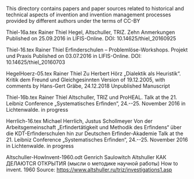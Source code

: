 This directory contains papers and paper sources related to historical and
technical aspects of invention and invention management processes provided by
different authors under the terms of CC-BY

Thiel-16a.tex
Rainer Thiel
Hegel, Altschuller, TRIZ. Zehn Anmerkungen
Published on 25.09.2016 in LIFIS-Online.
DOI: 10.14625/thiel_20160925

Thiel-16.tex
Rainer Thiel
Erfinderschulen – Problemlöse-Workshops. Projekt und Praxis
Published on 03.07.2016 in LIFIS-Online.
DOI: 10.14625/thiel_20160703

HegelHoerz-05.tex
Rainer Thiel
Zu Herbert Hörz „Dialektik als Heuristik“. Kritik dem Freund und
   Gleichgesinnten
Version of 19.12.2005, with comments by Hans-Gert Gräbe, 24.12.2018
Unpublished Manuscript

Thiel-16b.tex
Rainer Thiel
Altschuller, TRIZ und ProHEAL. 
Talk at the 21. Leibniz Conference „Systematisches Erfinden“,
  24.--25. November 2016 in Lichtenwalde.
in progress

Herrlich-16.tex
Michael Herrlich, Justus Schollmeyer
Von der Arbeitsgemeinschaft „Erfindertätigkeit und Methodik des Erfindens“
  über die KDT-Erfinderschulen hin zur Deutschen Erfinder-Akademie
Talk at the 21. Leibniz Conference „Systematisches Erfinden“,
  24.--25. November 2016 in Lichtenwalde.
in progress

Altschuller-HowInvent-1960.odt
Genrich Saulowitch Altshuller
КАК ДЕЛАЮТСЯ ОТКРЫТИЯ (мысли о методике научной работы)
  How to invent. 1960
Source: https://www.altshuller.ru/triz/investigations1.asp 